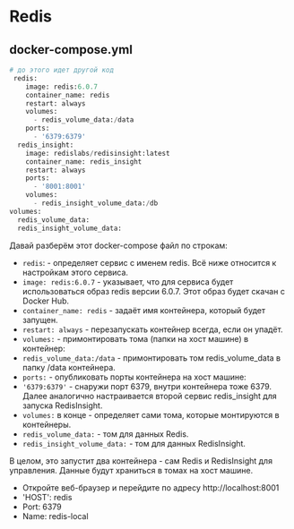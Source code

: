 # Redis 
## docker-compose.yml
```python
# до этого идет другой код
 redis:
    image: redis:6.0.7
    container_name: redis
    restart: always
    volumes:
      - redis_volume_data:/data
    ports:
      - '6379:6379'
  redis_insight:
    image: redislabs/redisinsight:latest
    container_name: redis_insight
    restart: always
    ports:
      - '8001:8001'
    volumes:
      - redis_insight_volume_data:/db
volumes:
  redis_volume_data:
  redis_insight_volume_data:
```


Давай разберём этот docker-compose файл по строкам:

- `redis`: - определяет сервис с именем redis. Всё ниже относится к настройкам этого сервиса.
- `image: redis:6.0.7` - указывает, что для сервиса будет использоваться образ redis версии 6.0.7. Этот образ будет скачан с Docker Hub.
- `container_name: redis` - задаёт имя контейнера, который будет запущен.
- `restart: always` - перезапускать контейнер всегда, если он упадёт.
- `volumes:` - примонтировать тома (папки на хост машине) в контейнер:
- `redis_volume_data:/data` - примонтировать том redis_volume_data в папку /data контейнера.
- `ports:` - опубликовать порты контейнера на хост машине:
- `'6379:6379'` - снаружи порт 6379, внутри контейнера тоже 6379.
Далее аналогично настраивается второй сервис redis_insight для запуска RedisInsight.
- `volumes:` в конце - определяет сами тома, которые монтируются в контейнеры.
- `redis_volume_data:` - том для данных Redis.
- `redis_insight_volume_data:` - том для данных RedisInsight.

В целом, это запустит два контейнера - сам Redis и RedisInsight для управления. Данные будут храниться в томах на хост машине.


- Откройте веб-браузер и перейдите по адресу http://localhost:8001
- 'HOST': redis
- Port: 6379
- Name: redis-local
